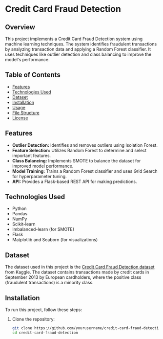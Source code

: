# Credit Card Fraud Detection

## Overview
This project implements a Credit Card Fraud Detection system using machine learning techniques. The system identifies fraudulent transactions by analyzing transaction data and applying a Random Forest classifier. It uses techniques like outlier detection and class balancing to improve the model's performance.

## Table of Contents
- [Features](#features)
- [Technologies Used](#technologies-used)
- [Dataset](#dataset)
- [Installation](#installation)
- [Usage](#usage)
- [File Structure](#file-structure)
- [License](#license)

## Features
- **Outlier Detection:** Identifies and removes outliers using Isolation Forest.
- **Feature Selection:** Utilizes Random Forest to determine and select important features.
- **Class Balancing:** Implements SMOTE to balance the dataset for improved model performance.
- **Model Training:** Trains a Random Forest classifier and uses Grid Search for hyperparameter tuning.
- **API:** Provides a Flask-based REST API for making predictions.

## Technologies Used
- Python
- Pandas
- NumPy
- Scikit-learn
- Imbalanced-learn (for SMOTE)
- Flask
- Matplotlib and Seaborn (for visualizations)

## Dataset
The dataset used in this project is the [Credit Card Fraud Detection dataset](https://www.kaggle.com/datasets/dalpozz/creditcard-fraud) from Kaggle. The dataset contains transactions made by credit cards in September 2013 by European cardholders, where the positive class (fraudulent transactions) is a minority class.

## Installation
To run this project, follow these steps:

1. Clone the repository:
   ```bash
   git clone https://github.com/yourusername/credit-card-fraud-detection.git
   cd credit-card-fraud-detection
